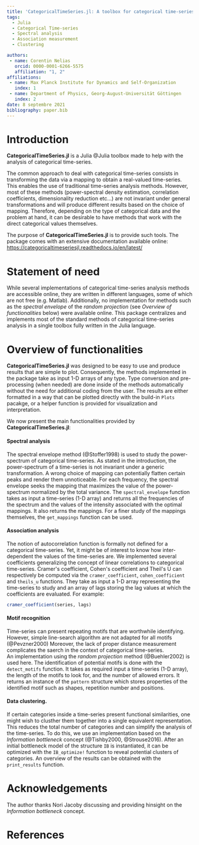 ```yaml
---
title: 'CategoricalTimeSeries.jl: A toolbox for categorical time-series analysis'
tags:
  - Julia
  - Categorical Time-series
  - Spectral analysis
  - Association measurement
  - Clustering

authors:
 - name: Corentin Nelias
   orcid: 0000-0001-6266-5575 
   affiliation: "1, 2"
affiliations:
 - name: Max Planck Institute for Dynamics and Self-Organization
   index: 1
 - name: Department of Physics, Georg-August-Universität Göttingen
   index: 2
date: 8 septembre 2021
bibliography: paper.bib
---
```


# Introduction

**CategoricalTimeSeries.jl** is a Julia @Julia toolbox made to help with the analysis of categorical time-series. 

The common approach to deal with categorical time-series consists in transforming the data via a mapping to obtain a real-valued time-series.
This enables the use of traditional time-series analysis methods. However, most of these methods (power-spectral density estimation, correlation coefficients, dimensionality reduction etc...)
are not invariant under general transformations and will produce different results based on the choice of mapping. 
Therefore, depending on the type of categorical data and the problem at hand, it can be desirable to have methods that work with the direct categorical values themselves. 

The purpose of **CategoricalTimeSeries.jl** is to provide such tools. The package comes with an extensive documentation available online: https://categoricaltimeseriesjl.readthedocs.io/en/latest/

# Statement of need

While several implementations of categorical time-series analysis methods are accessible online, they are written in different languages, some of which are not free (e.g. Matlab). Additionally, no implementation for methods such as the *spectral envelope* of the *random projection* (see *Overview of functionalities* below) were available online. This package centralizes and implements most of the standard methods of categorical time-series analysis in a single toolbox fully written in the Julia language. 


# Overview of functionalities

**CategoricalTimeSeries.jl** was designed to be easy to use and produce results that are simple to plot. 
Consequently, the methods implemented in the package take as input 1-D arrays of any type. 
Type conversion and pre-processing (when needed) are done inside of the methods automatically without the need for additional coding from the user.
The results are either formatted in a way that can be plotted directly with the build-in ```Plots``` pacakge, or a helper function is provided for visualization and interpretation.

We now present the main functionalities provided by **CategoricalTimeSeries.jl**:
#### Spectral analysis
The spectral envelope method (@Stoffer1998) is used to study the power-spectrum of categorical time-series. 
As stated in the introduction, the power-spectrum of a time-series is not invariant under a generic transformation. 
A wrong choice of mapping can potentially flatten certain peaks and render them unnoticeable.
For each frequency, the spectral envelope seeks the mapping that maximizes the value of the power-spectrum normalized by the total variance.
The ```spectral_envelope``` function takes as input a time-series (1-D array) and returns all the frequencies of the spectrum and the values of the intensity associated with the optimal mappings. It also returns the mappings.
For a finer study of the mappings themselves, the ```get_mappings``` function can be used.

#### Association analysis
The notion of autocorrelation function is formally not defined for a categorical time-series. 
Yet, it might be of interest to know how inter-dependent the values of the time-series are. 
We implemented several coefficients generalizing the concept of linear correlations to categorical time-series.
Cramer's coefficient, Cohen's coefficient and Theil's U can respectively be computed via the ```cramer_coefficient```, ```cohen_coefficient``` and ```theils_u``` functions.
They take as input a 1-D array representing the time-series to study and an array of lags storing the lag values at which the coefficients are evaluated. For example:
```Julia
cramer_coefficient(series, lags)
```

#### Motif recognition
Time-series can present repeating motifs that are worthwhile identifying. However, simple line-search algorithm are not adapted for all motifs (@Pevzner2000)
Moreover, the lack of proper distance measurement complicates the saerch in the context of categorical time-series.  
An implementation using the *random projection* method (@Buehler2002) is used here.
The identification of potential motifs is done with the ```detect_motifs``` function.
It takes as required input a time-series (1-D array), the length of the motifs to look for, and the number of allowed errors. 
It returns an instance of the ```pattern``` structure which stores properties of the identified motif such as shapes, repetition number and positions.


#### Data clustering.
If certain categories inside a time-series present functional similarities, one might wish to clusther them together into a single equivalent representation.
This reduces the total number of categories and can simplify the analysis of the time-series. To do this, we use an implementation based on the *Information bottleneck* concept (@Tishby2000, @Strouse2016).
After an initial bottleneck model of the structure ```IB``` is instantiated, it can be optimized with the ```IB_optimize!``` function to reveal potential clusters of categories. An overview of the results can be obtained with the ```print_results``` function. 

# Acknowledgements

The author thanks Nori Jacoby discussing and providing hinsight on the *Information bottleneck* concept.

# References
